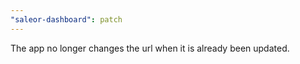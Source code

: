 ```yaml
---
"saleor-dashboard": patch
---
```


The app no longer changes the url when it is already been updated.
